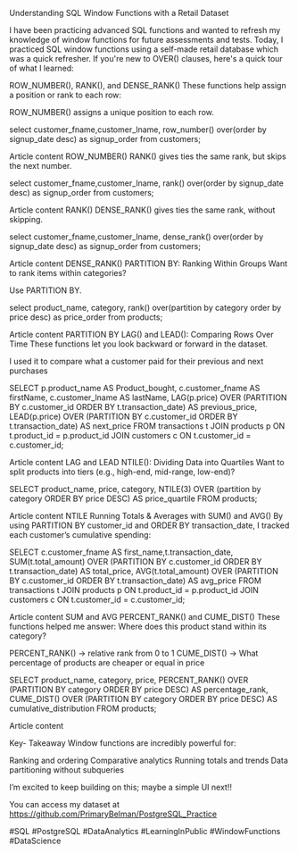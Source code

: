 Understanding SQL Window Functions with a Retail Dataset

I have been practicing advanced SQL functions and wanted to refresh my knowledge of window functions for future assessments and tests. Today, I practiced SQL window functions using a self-made retail database which was a quick refresher. If you're new to OVER() clauses, here's a quick tour of what I learned:

ROW_NUMBER(), RANK(), and DENSE_RANK()
These functions help assign a position or rank to each row:

ROW_NUMBER() assigns a unique position to each row.

select customer_fname,customer_lname, row_number() over(order by signup_date desc) as signup_order from customers;

Article content
ROW_NUMBER()
RANK() gives ties the same rank, but skips the next number.

select customer_fname,customer_lname, rank() over(order by signup_date desc) as signup_order from customers;

Article content
RANK()
DENSE_RANK() gives ties the same rank, without skipping.

select customer_fname,customer_lname, dense_rank() over(order by signup_date desc) as signup_order from customers;

Article content
DENSE_RANK()
PARTITION BY: Ranking Within Groups
Want to rank items within categories?

Use PARTITION BY.

select product_name, category,  rank() over(partition by category order by price desc)  as price_order from products;

Article content
PARTITION BY
LAG() and LEAD(): Comparing Rows Over Time
These functions let you look backward or forward in the dataset.

I used it to compare what a customer paid for their previous and next purchases

SELECT p.product_name AS Product_bought, c.customer_fname AS firstName, c.customer_lname AS lastName, LAG(p.price) OVER (PARTITION BY c.customer_id ORDER BY t.transaction_date) AS previous_price, LEAD(p.price) OVER (PARTITION BY c.customer_id ORDER BY t.transaction_date) AS next_price FROM  transactions t JOIN products p ON t.product_id = p.product_id JOIN customers c ON t.customer_id = c.customer_id;

Article content
LAG and LEAD
NTILE(): Dividing Data into Quartiles
Want to split products into tiers (e.g., high-end, mid-range, low-end)?

SELECT product_name, price, category, NTILE(3) OVER (partition by category ORDER BY price DESC) AS price_quartile FROM products;

Article content
NTILE
Running Totals & Averages with SUM() and AVG()
By using PARTITION BY customer_id and ORDER BY transaction_date, I tracked each customer’s cumulative spending:

SELECT  c.customer_fname AS first_name,t.transaction_date, SUM(t.total_amount) OVER (PARTITION BY c.customer_id ORDER BY t.transaction_date) AS total_price, AVG(t.total_amount) OVER (PARTITION BY c.customer_id ORDER BY t.transaction_date) AS avg_price FROM  transactions t JOIN products p ON t.product_id = p.product_id JOIN customers c ON t.customer_id = c.customer_id;



Article content
SUM and AVG
PERCENT_RANK() and CUME_DIST()
These functions helped me answer: Where does this product stand within its category?

PERCENT_RANK() → relative rank from 0 to 1
CUME_DIST() → What percentage of products are cheaper or equal in price

SELECT product_name, category, price, PERCENT_RANK() OVER (PARTITION BY category ORDER BY price DESC) AS percentage_rank,  CUME_DIST() OVER (PARTITION BY category ORDER BY price DESC) AS cumulative_distribution FROM products;



Article content


Key- Takeaway
Window functions are incredibly powerful for:

Ranking and ordering
Comparative analytics
Running totals and trends
Data partitioning without subqueries

I’m excited to keep building on this; maybe a simple UI next!!

You can access my dataset at https://github.com/PrimaryBelman/PostgreSQL_Practice

#SQL #PostgreSQL #DataAnalytics #LearningInPublic #WindowFunctions #DataScience
